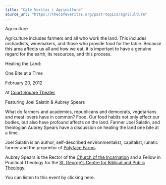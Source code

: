 ```yaml
---
title: "Cafe Veritas | Agriculture"
source_url: "https://thecafeveritas.org/past-topics/agriculture"
---
```

Agriculture

Agriculture includes farmers and all who work the land. This includes orchardists, winemakers, and those who provide food for the table. Because this area affects us all and how we eat, it is important to have a genuine regard for the earth, its resources, and this process.  

Healing the Land: 

One Bite at a Time

February 20, 2012

At [Court Square Theater](http://www.valleyarts.org/cst/)

Featuring Joel Salatin & Aubrey Spears

What do farmers and academics, republicans and democrats, vegetarians and meat lovers have in common? Food. Our food habits not only effect our bodies, but also have profound affects on the land. Farmer Joel Salatin, and theologian Aubrey Spears have a discussion on healing the land one bite at a time.  

Joel Salatin is an author, self-described environmentalist, capitalist, lunatic farmer and the proprietor of [Polyface Farms](http://www.polyfacefarms.com/). 

Aubrey Spears is the Rector of the [Church of the Incarnation](http://theincarnation.org/) and a Fellow in Practical Theology for the [St. George's Centre for Biblical and Public Theology](http://www.stgeorgesonline.com/centre/).

You can listen to this event by clicking here.